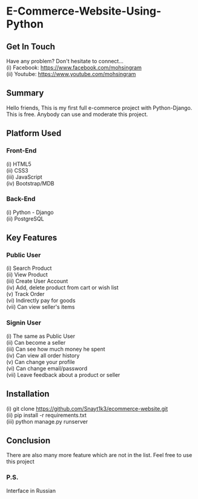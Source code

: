 # E-Commerce-Website-Using-Python

## Get In Touch
Have any problem? Don't hesitate to connect... <br>
(i) Facebook: https://www.facebook.com/mohsingram <br>
(ii) Youtube: https://www.youtube.com/mohsingram <br>



## Summary
Hello friends, This is my first full e-commerce project with Python-Django. This is free. Anybody can use and moderate this project.

## Platform Used
### Front-End
  (i) HTML5 <br>
  (ii) CSS3 <br>
  (iii) JavaScript <br>
  (iv) Bootstrap/MDB <br>

### Back-End
  (i) Python - Django <br>
  (ii) PostgreSQL <br>

## Key Features
### Public User
(i) Search Product <br>
(ii) View Product <br>
(iii) Create User Account <br>
(iv) Add, delete product from cart or wish list <br>
(v) Track Order <br>
(vi) Indirectly pay for goods <br>
(vii) Can view seller's items <br>


### Signin User
(i) The same as Public User <br>
(ii) Can become a seller <br>
(iii) Can see how much money he spent <br>
(iv) Can view all order history <br>
(v) Can change your profile <br>
(vi) Can change email/password <br>
(vii) Leave feedback about a product or seller <br>

## Installation
(i) git clone https://github.com/Snayt1k3/ecommerce-website.git <br>
(ii) pip install -r requirements.txt <br>
(iii) python manage.py runserver <br>

## Conclusion
There are also many more feature which are not in the list. Feel free to use this project

### P.S.
Interface in Russian <br>